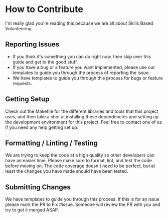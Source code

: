 # How to Contribute

I'm really glad you're reading this because we are all about Skills Based Volunteering.

## Reporting Issues

- If you think it's something you can do right now, then skip over this guide and get to the good stuff.
- If you have a bug or a feature you want implemented, please use our templates to guide you through the process of reporting the issue.
- We have templates to guide you through this process for bugs or feature requests.

## Getting Setup

Check out the Makefile for the different libraries and tools that this project uses, and then take a shot at installing these dependencies and setting up the development environment for this project. Feel free to contact one of us if you need any help getting set up.

## Formatting / Linting / Testing

We are trying to keep the code at a high quality so other developers can have an easier time.
Please make sure to format, lint, and test the code before moving on. The code coverage doesn't
need to be perfect, but at least the changes you have made should have been tested.

## Submitting Changes

We have templates to guide you through this process.
If this is for an issue please mark the PR to Fix #issue.
Someone will review the PR with you and try to get it merged ASAP.
